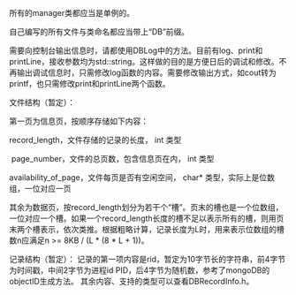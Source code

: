 所有的manager类都应当是单例的。

自己编写的所有文件与类命名都应当带上“DB”前缀。

需要向控制台输出信息时，请都使用DBLog中的方法。目前有log、print和printLine，接收参数均为std::string。这样做的目的是方便日后的调试和修改。不再输出调试信息时，只需修改log函数的内容。需要修改输出方式，如cout转为printf，也只需修改print和printLine两个函数。

文件结构（暂定）：

第一页为信息页，按顺序存储如下内容：

  record_length，文件存储的记录的长度， int 类型
  
  page_number，文件的总页数，包含信息页在内， int 类型
  
  availability_of_page，文件每页是否有空闲空间， char* 类型，实际上是位数组，一位对应一页
  
  
其余为数据页，按record_length划分为若干个“槽”。页末的槽也是一个位数组，一位对应一个槽。如果一个record_length长度的槽不足以表示所有的槽，则用页末两个槽表示，依次类推。根据粗略计算，记录长度为L时，用来表示位数组的槽数n应满足n >= 8KB / (L * (8 * L + 1))。


记录结构（暂定）：
记录的第一项内容是rid，暂定为10字节长的字符串，前4字节为时间戳，中间2字节为进程id PID，后4字节为随机数，参考了mongoDB的objectID生成方法。
其余内容、支持的类型可以查看DBRecordInfo.h。
